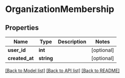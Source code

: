 # OrganizationMembership

## Properties
Name | Type | Description | Notes
------------ | ------------- | ------------- | -------------
**user_id** | **int** |  | [optional] 
**created_at** | **string** |  | [optional] 

[[Back to Model list]](../README.md#documentation-for-models) [[Back to API list]](../README.md#documentation-for-api-endpoints) [[Back to README]](../README.md)


